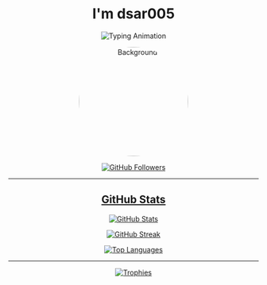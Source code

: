 <h1 align="center">I'm dsar005</h1>

<p align="center">
  <img src="https://readme-typing-svg.herokuapp.com?color=1C71FA&width=420&lines=no+one;D+S+A+R+0+0+5" alt="Typing Animation"/>
</p>


<p align="center">
  <img src="https://i.pinimg.com/564x/fb/a0/ba/fba0ba2c33fde3822352fdee5fce1c9b.jpg" alt="Background" width="220" style="border-radius:50%">
 
</p>



<p align="center">
  <a href="https://github.com/dsar005">
    <img src="https://img.shields.io/github/followers/dsar005?label=GitHub&logo=github&style=for-the-badge&color=green" alt="GitHub Followers" />
<!--   </a>
  <a href="https://t.me/dsar005">
    <img src="https://img.shields.io/badge/Telegram-blue?style=for-the-badge&logo=telegram" alt="Telegram" />
  </a> -->
</p>

---

<h2 align="center">GitHub Stats</h2>

<p align="center">
  <img src="https://github-readme-stats.vercel.app/api?username=dsar005&show_icons=true&count_private=true&theme=radical" alt="GitHub Stats" />
</p>

<p align="center">
  <img src="https://github-readme-streak-stats-eight.vercel.app/?user=dsar005&theme=radical" alt="GitHub Streak" />
</p>

<p align="center">
  <img src="https://github-readme-stats.vercel.app/api/top-langs?username=dsar005&layout=compact&theme=radical" alt="Top Languages" />
</p>

---

<div align="center">
  <img src="https://github-profile-trophy.vercel.app/?username=dsar005&theme=radical&row=1&column=5&margin-w=10" alt="Trophies" />
</div>

<!---
dsar005/dsar005 is a ✨ special ✨ repository since its README.md appears on your GitHub profile.
--->
